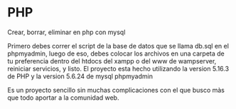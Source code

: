 # PHP
Crear, borrar, eliminar en php con mysql

Primero debes correr el script de la base de datos que se llama db.sql
en el phpmyadmin, luego de eso, debes colocar los archivos en una carpeta
de tu preferencia dentro del htdocs del xampp o del www de wampserver,
reiniciar servicios, y listo.
El proyecto esta hecho utilizando la version
5.16.3 de PHP y la version  5.6.24  de mysql phpmyadmin

Es un proyecto sencillo sin muchas complicaciones con el que busco
màs que todo aportar a la comunidad web.

